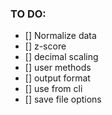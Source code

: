 ### TO DO:

- [] Normalize data
- [] z-score
- [] decimal scaling
- [] user methods
- [] output format
- [] use from cli
- [] save file options